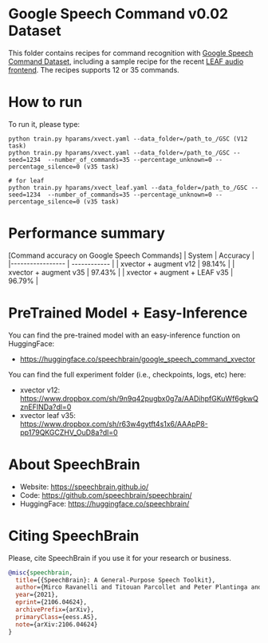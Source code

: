 # Google Speech Command v0.02 Dataset
This folder contains recipes for command recognition with [Google Speech Command Dataset](https://www.tensorflow.org/datasets/catalog/speech_commands), including a sample recipe for the recent [LEAF audio frontend](https://openreview.net/forum?id=jM76BCb6F9m).
The recipes supports 12 or 35 commands.

# How to run
To run it, please type:

```
python train.py hparams/xvect.yaml --data_folder=/path_to_/GSC (V12 task)
python train.py hparams/xvect.yaml --data_folder=/path_to_/GSC --seed=1234  --number_of_commands=35 --percentage_unknown=0 --percentage_silence=0 (v35 task)

# for leaf
python train.py hparams/xvect_leaf.yaml --data_folder=/path_to_/GSC --seed=1234  --number_of_commands=35 --percentage_unknown=0 --percentage_silence=0 (v35 task)
```

# Performance summary

[Command accuracy on Google Speech Commands]
| System | Accuracy |
|----------------- | ------------ |
| xvector + augment v12 | 98.14% |
| xvector + augment v35 | 97.43% |
| xvector + augment + LEAF v35 | 96.79% |



# PreTrained Model + Easy-Inference
You can find the pre-trained model with an easy-inference function on HuggingFace:
- https://huggingface.co/speechbrain/google_speech_command_xvector

You can find the full experiment folder (i.e., checkpoints, logs, etc) here:
- xvector v12: https://www.dropbox.com/sh/9n9q42pugbx0g7a/AADihpfGKuWf6gkwQznEFINDa?dl=0
- xvector leaf v35: https://www.dropbox.com/sh/r63w4gytft4s1x6/AAApP8-pp179QKGCZHV_OuD8a?dl=0


# **About SpeechBrain**
- Website: https://speechbrain.github.io/
- Code: https://github.com/speechbrain/speechbrain/
- HuggingFace: https://huggingface.co/speechbrain/


# **Citing SpeechBrain**
Please, cite SpeechBrain if you use it for your research or business.

```bibtex
@misc{speechbrain,
  title={{SpeechBrain}: A General-Purpose Speech Toolkit},
  author={Mirco Ravanelli and Titouan Parcollet and Peter Plantinga and Aku Rouhe and Samuele Cornell and Loren Lugosch and Cem Subakan and Nauman Dawalatabad and Abdelwahab Heba and Jianyuan Zhong and Ju-Chieh Chou and Sung-Lin Yeh and Szu-Wei Fu and Chien-Feng Liao and Elena Rastorgueva and François Grondin and William Aris and Hwidong Na and Yan Gao and Renato De Mori and Yoshua Bengio},
  year={2021},
  eprint={2106.04624},
  archivePrefix={arXiv},
  primaryClass={eess.AS},
  note={arXiv:2106.04624}
}
```
